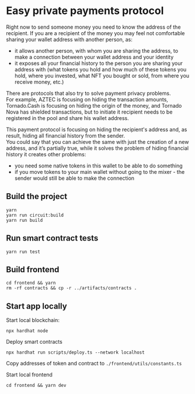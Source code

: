 # Easy private payments protocol

Right now to send someone money you need to know the address of the recipient. If you are a recipient of the money you
may feel not comfortable sharing your wallet address with another person, as:

- it allows another person, with whom you are sharing the address, to make a connection between your wallet address and
  your identity
- it exposes all your financial history to the person you are sharing your address with (what tokens you hold and how
  much of these tokens you hold, where you invested, what NFT you bought or sold, from where you receive money, etc.)

There are protocols that also try to solve payment privacy problems.  
For example, AZTEC is focusing on hiding the transaction amounts, Tornado.Cash is focusing on hiding the origin of the
money, and Tornado Nova has shielded transactions, but to initiate it recipient needs to be registered in the pool and
share his wallet address.

This payment protocol is focusing on hiding the recipient's address and, as result, hiding all financial history from
the sender.  
You could say that you can achieve the same with just the creation of a new address, and it’s partially true, while it
solves the problem of hiding financial history it creates other problems:

- you need some native tokens in this wallet to be able to do something
- if you move tokens to your main wallet without going to the mixer - the sender would still be able to make the
  connection

## Build the project

```
yarn
yarn run circuit:build
yarn run build
```

## Run smart contract tests

```
yarn run test
```

## Build frontend

```
cd frontend && yarn
rm -rf contracts && cp -r ../artifacts/contracts .
```

## Start app locally

Start local blockchain:

```
npx hardhat node
```

Deploy smart contracts

```
npx hardhat run scripts/deploy.ts --network localhost
```

Copy addresses of token and contract to `./frontend/utils/constants.ts`

Start local frontend
```
cd frontend && yarn dev
```